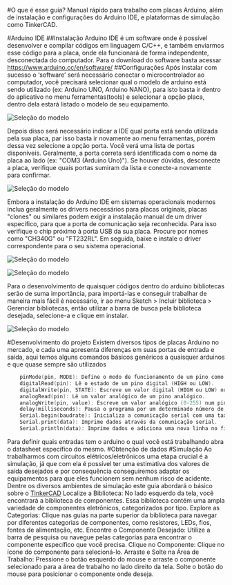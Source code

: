 #O que é esse guia?
Manual rápido para trabalho com placas Arduino, além de instalação e configurações do Arduino IDE, 
e plataformas de simulação como TinkerCAD.

#Arduino IDE
##Instalação
Arduino IDE é um software onde é possível desenvolver e 
compilar códigos em linguagem C/C++, e também enviarmos esse código para a
placa, onde ela funcionará de forma independente, desconectada do computador.
Para o download do software basta acessar <https://www.arduino.cc/en/software/>
##Configurações
Após instalar com sucesso o ‘software’ será necessário conectar o microcontrolador ao computador, você
precisará selecionar qual o modelo de arduino está sendo utilizado (ex: Arduino UNO, Arduino NANO), para isto
basta ir dentro do aplicativo no menu ferramentas(tools) e selecionar a opção placa, dentro dela estará listado o
modelo de seu equipamento.


![Seleção do modelo](./img/ArduinoMarkdown1.jpeg)


Depois disso será necessário indicar a IDE qual porta está sendo utilizada pela sua placa, par isso basta 
ir novamente ao menu ferramentas, porém dessa vez selecione a opção porta. 
Você verá uma lista de portas disponíveis. Geralmente, a porta correta será identificada com o nome da
placa ao lado (ex: "COM3 (Arduino Uno)"). Se houver dúvidas, desconecte a placa, verifique quais portas 
sumiram da lista e conecte-a novamente para confirmar.

![Seleção do modelo](./img/ArduinoMarkdown2.jpg)


Embora a instalação do Arduino IDE em sistemas operacionais modernos inclua geralmente os drivers 
necessários para placas originais, placas "clones" ou similares podem exigir a instalação manual de um
driver específico, para que a porta de comunicação seja reconhecida. Para isso
verifique o chip próximo à porta USB da sua placa. Procure por nomes como "CH340G" ou "FT232RL". 
Em seguida, baixe e instale o driver correspondente para o seu sistema operacional.

![Seleção do modelo](./img/ArduinoMarkdown3.jpeg)

![Seleção do modelo](./img/ArduinoMarkdown4.jpg)


Para o desenvolvimento de quaisquer códigos dentro do arduino bibliotecas serão de suma importância, 
para importá-las e conseguir trabalhar de maneira mais fácil é necessário, ir ao menu Sketch > Incluir 
biblioteca > Gerenciar bibliotecas, então utilizar a barra de busca pela biblioteca desejada, selecione-a e
clique em instalar.

![Seleção do modelo](./img/ArduinoMarkdown5.jpg)

#Desenvolvimento do projeto 
Existem diversos tipos de placas Arduino no mercado, e cada uma 
apresenta diferenças em suas portas de entrada e saída, aqui temos alguns
comandos básicos genéricos a quaisquer arduinos e que quase sempre são utilizados 
```c
    pinMode(pin, MODE): Define o modo de funcionamento de um pino como entrada (INPUT) ou saída (OUTPUT).
    digitalRead(pin): Lê o estado de um pino digital (HIGH ou LOW). 
    digitalWrite(pin, STATE): Escreve um valor digital (HIGH ou LOW) num pino digital. 
    analogRead(pin): Lê um valor analógico de um pino analógico. 
    analogWrite(pin, value): Escreve um valor analógico (0-255) num pino PWM (Pulse Width Modulation). 
    delay(milliseconds): Pausa o programa por um determinado número de milissegundos. 
    Serial.begin(baudrate): Inicializa a comunicação serial com uma taxa de bits por segundo especificada. 
    Serial.print(data): Imprime dados através da comunicação serial. 
    Serial.println(data): Imprime dados e adiciona uma nova linha no final através da comunicação serial. 
```

Para definir quais entradas tem o arduino o qual você está trabalhando abra o 
datasheet específico do mesmo.
#Obtenção de dados
#Simulação
Ao trabalharmos com circuitos elétricos/eletrônicos uma etapa crucial é a simulação, já que com ela é possível
ter uma estimativa dos valores de saída desejados e por consequência conseguiremos adaptar os equipamentos
para que eles funcionem sem nenhum risco de acidente.
Dentre os diversos ambientes de simulação este guia abordará o básico sobre o [TinkerCAD](https://www.tinkercad.com)
Localize a Biblioteca: No lado esquerdo da tela, você encontrará a biblioteca de componentes. Essa biblioteca 
contém uma ampla variedade de componentes eletrônicos, categorizados por tipo.
Explore as Categorias: Clique nas guias na parte superior da biblioteca para navegar por diferentes 
categorias de componentes, como resistores, LEDs, fios, fontes de alimentação, etc.
Encontre o Componente Desejado: Utilize a barra de pesquisa ou navegue pelas categorias para encontrar o 
componente específico que você precisa.
Clique no Componente: Clique no ícone do componente para selecioná-lo.
Arraste e Solte na Área de Trabalho: Pressione o botão esquerdo do mouse e arraste o componente selecionado
para a área de trabalho no lado direito da tela. Solte o botão do mouse para posicionar o componente onde 
deseja.
#









